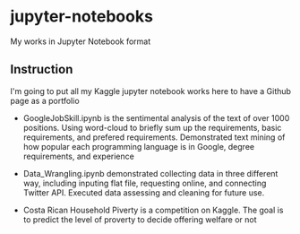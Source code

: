 # jupyter-notebooks
My works in Jupyter Notebook format

## Instruction

I'm going to put all my Kaggle jupyter notebook works here to have a Github page as a portfolio

* GoogleJobSkill.ipynb is the sentimental analysis of the text of over 1000 positions. Using word-cloud to briefly sum up the requirements, basic requirements, and prefered requirements. Demonstrated text mining of how popular each programming language is in Google, degree requirements, and experience

* Data_Wrangling.ipynb demonstrated collecting data in three different way, including inputing flat file, requesting online, and connecting Twitter API. Executed data assessing and cleaning for future use.

* Costa Rican Household Piverty is a competition on Kaggle. The goal is to predict the level of proverty to decide offering welfare or not
